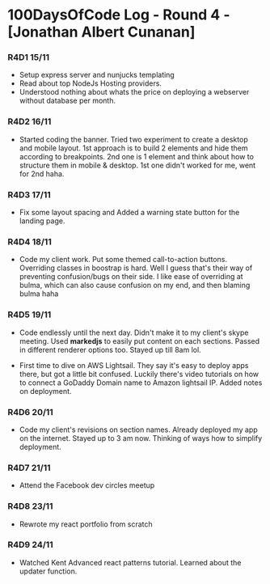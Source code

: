 # 100DaysOfCode Log - Round 4 - [Jonathan Albert Cunanan]

### R4D1 15/11

- Setup express server and nunjucks templating
- Read about top NodeJs Hosting providers.
- Understood nothing about whats the price on deploying a webserver without database per month.

### R4D2 16/11

- Started coding the banner. Tried two experiment to create a desktop and mobile layout. 1st approach is to build 2 elements and hide them according to breakpoints. 2nd one is 1 element and think about how to structure them in mobile & desktop. 1st one didn't worked for me, went for 2nd haha.

### R4D3 17/11

- Fix some layout spacing and Added a warning state button for the landing page.

### R4D4 18/11

- Code my client work. Put some themed call-to-action buttons. Overriding classes in boostrap is hard. Well I guess that's their way of preventing confusion/bugs on their side. I like ease of overriding at bulma, which can also cause confusion on my end, and then blaming bulma haha

### R4D5 19/11

- Code endlessly until the next day. Didn't make it to my client's skype meeting. Used **markedjs** to easily put content on each sections. Passed in different renderer options too. Stayed up till 8am lol.

- First time to dive on AWS Lightsail. They say it's easy to deploy apps there, but got a little bit confused. Luckily there's video tutorials on how to connect a GoDaddy Domain name to Amazon lightsail IP. Added notes on deployment.

### R4D6 20/11

- Code my client's revisions on section names. Already deployed my app on the internet. Stayed up to 3 am now. Thinking of ways how to simplify deployment.

### R4D7 21/11

- Attend the Facebook dev circles meetup

### R4D8 23/11

- Rewrote my react portfolio from scratch

### R4D9 24/11

- Watched Kent Advanced react patterns tutorial. Learned about the updater function.
